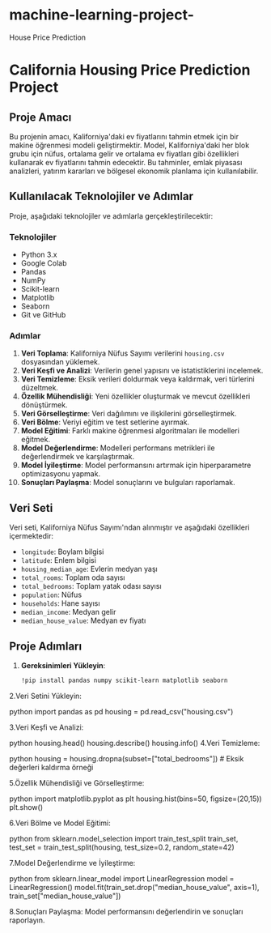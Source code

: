# machine-learning-project-
House Price Prediction
# California Housing Price Prediction Project

## Proje Amacı
Bu projenin amacı, Kaliforniya'daki ev fiyatlarını tahmin etmek için bir makine öğrenmesi modeli geliştirmektir. Model, Kaliforniya'daki her blok grubu için nüfus, ortalama gelir ve ortalama ev fiyatları gibi özellikleri kullanarak ev fiyatlarını tahmin edecektir. Bu tahminler, emlak piyasası analizleri, yatırım kararları ve bölgesel ekonomik planlama için kullanılabilir.

## Kullanılacak Teknolojiler ve Adımlar
Proje, aşağıdaki teknolojiler ve adımlarla gerçekleştirilecektir:

### Teknolojiler
- Python 3.x
- Google Colab
- Pandas
- NumPy
- Scikit-learn
- Matplotlib
- Seaborn
- Git ve GitHub

### Adımlar
1. **Veri Toplama**: Kaliforniya Nüfus Sayımı verilerini `housing.csv` dosyasından yüklemek.
2. **Veri Keşfi ve Analizi**: Verilerin genel yapısını ve istatistiklerini incelemek.
3. **Veri Temizleme**: Eksik verileri doldurmak veya kaldırmak, veri türlerini düzeltmek.
4. **Özellik Mühendisliği**: Yeni özellikler oluşturmak ve mevcut özellikleri dönüştürmek.
5. **Veri Görselleştirme**: Veri dağılımını ve ilişkilerini görselleştirmek.
6. **Veri Bölme**: Veriyi eğitim ve test setlerine ayırmak.
7. **Model Eğitimi**: Farklı makine öğrenmesi algoritmaları ile modelleri eğitmek.
8. **Model Değerlendirme**: Modelleri performans metrikleri ile değerlendirmek ve karşılaştırmak.
9. **Model İyileştirme**: Model performansını artırmak için hiperparametre optimizasyonu yapmak.
10. **Sonuçları Paylaşma**: Model sonuçlarını ve bulguları raporlamak.

## Veri Seti
Veri seti, Kaliforniya Nüfus Sayımı'ndan alınmıştır ve aşağıdaki özellikleri içermektedir:
- `longitude`: Boylam bilgisi
- `latitude`: Enlem bilgisi
- `housing_median_age`: Evlerin medyan yaşı
- `total_rooms`: Toplam oda sayısı
- `total_bedrooms`: Toplam yatak odası sayısı
- `population`: Nüfus
- `households`: Hane sayısı
- `median_income`: Medyan gelir
- `median_house_value`: Medyan ev fiyatı

## Proje Adımları
1. **Gereksinimleri Yükleyin**:
   ```bash
   !pip install pandas numpy scikit-learn matplotlib seaborn
   
2.Veri Setini Yükleyin:

python
import pandas as pd
housing = pd.read_csv("housing.csv")

3.Veri Keşfi ve Analizi:

python
housing.head()
housing.describe()
housing.info()
4.Veri Temizleme:

python
housing = housing.dropna(subset=["total_bedrooms"])  # Eksik değerleri kaldırma örneği

5.Özellik Mühendisliği ve Görselleştirme:

python
import matplotlib.pyplot as plt
housing.hist(bins=50, figsize=(20,15))
plt.show()

6.Veri Bölme ve Model Eğitimi:

python
from sklearn.model_selection import train_test_split
train_set, test_set = train_test_split(housing, test_size=0.2, random_state=42)

7.Model Değerlendirme ve İyileştirme:

python
from sklearn.linear_model import LinearRegression
model = LinearRegression()
model.fit(train_set.drop("median_house_value", axis=1), train_set["median_house_value"])

8.Sonuçları Paylaşma: Model performansını değerlendirin ve sonuçları raporlayın.
